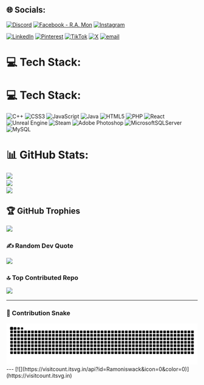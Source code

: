 ## 🌐 Socials:
[![Discord](https://img.shields.io/badge/Discord-%237289DA.svg?logo=discord&logoColor=white)](https://discord.gg/https://discord.gg/72n6NAwK) [![Facebook - R.A. Mon](https://img.shields.io/badge/Facebook-%231877F2.svg?logo=Facebook&logoColor=white&label=R.A.%20Mon)](https://facebook.com/profile.php?id=100090829328516) [![Instagram](https://img.shields.io/badge/Instagram-%23E4405F.svg?logo=Instagram&logoColor=white)](https://instagram.com/r.a.mon_)

[![LinkedIn](https://img.shields.io/badge/LinkedIn-%230077B5.svg?logo=linkedin&logoColor=white)](https://linkedin.com/in/r-a-mohan) [![Pinterest](https://img.shields.io/badge/Pinterest-%23E60023.svg?logo=Pinterest&logoColor=white)](https://pinterest.com/ramontiwari) [![TikTok](https://img.shields.io/badge/TikTok-%23000000.svg?logo=TikTok&logoColor=white)](https://tiktok.com/@r.a.monsings) [![X](https://img.shields.io/badge/X-black.svg?logo=X&logoColor=white)](https://x.com/RamonTiwari) [![email](https://img.shields.io/badge/Email-D14836?logo=gmail&logoColor=white)](mailto:ramontiwari086@gmail.com) 

# 💻 Tech Stack:
# 💻 Tech Stack:
![C++](https://img.shields.io/badge/c++-%2300599C.svg?style=for-the-badge&logo=c%2B%2B&logoColor=white) 
![CSS3](https://img.shields.io/badge/css3-%231572B6.svg?style=for-the-badge&logo=css3&logoColor=white) 
![JavaScript](https://img.shields.io/badge/javascript-%23323330.svg?style=for-the-badge&logo=javascript&logoColor=%23F7DF1E) 
![Java](https://img.shields.io/badge/java-%23ED8B00.svg?style=for-the-badge&logo=openjdk&logoColor=white) 
![HTML5](https://img.shields.io/badge/html5-%23E34F26.svg?style=for-the-badge&logo=html5&logoColor=white) 
![PHP](https://img.shields.io/badge/php-%23777BB4.svg?style=for-the-badge&logo=php&logoColor=white) 
![React](https://img.shields.io/badge/react-%2320232a.svg?style=for-the-badge&logo=react&logoColor=%2361DAFB) 
![Unreal Engine](https://img.shields.io/badge/unrealengine-%23313131.svg?style=for-the-badge&logo=unrealengine&logoColor=white) 
![Steam](https://img.shields.io/badge/steam-%23000000.svg?style=for-the-badge&logo=steam&logoColor=white) 
![Adobe Photoshop](https://img.shields.io/badge/adobe%20photoshop-%2331A8FF.svg?style=for-the-badge&logo=adobe%20photoshop&logoColor=white) 
![MicrosoftSQLServer](https://img.shields.io/badge/Microsoft%20SQL%20Server-CC2927?style=for-the-badge&logo=microsoft%20sql%20server&logoColor=white) 
![MySQL](https://img.shields.io/badge/mysql-4479A1.svg?style=for-the-badge&logo=mysql&logoColor=white)

# 📊 GitHub Stats:
![](https://github-readme-stats.vercel.app/api?username=Ramoniswack&theme=dark&hide_border=false&include_all_commits=true&count_private=true)<br/>
![](https://nirzak-streak-stats.vercel.app/?user=Ramoniswack&theme=dark&hide_border=false)<br/>
![](https://github-readme-stats.vercel.app/api/top-langs/?username=Ramoniswack&theme=dark&hide_border=false&include_all_commits=true&count_private=true&layout=compact)

## 🏆 GitHub Trophies
![](https://github-profile-trophy.vercel.app/?username=Ramoniswack&theme=radical&no-frame=false&no-bg=false&margin-w=4)

### ✍️ Random Dev Quote
![](https://quotes-github-readme.vercel.app/api?type=horizontal&theme=radical)

### 🔝 Top Contributed Repo
![](https://github-contributor-stats.vercel.app/api?username=Ramoniswack&limit=5&theme=dark&combine_all_yearly_contributions=true)

---
### 🐍 Contribution Snake

<picture>
  <source media="(prefers-color-scheme: dark)" srcset="https://github.com/Ramoniswack/Ramoniswack/blob/output/github-snake-dark.svg" />
  <source media="(prefers-color-scheme: light)" srcset="https://github.com/Ramoniswack/Ramoniswack/blob/output/github-snake.svg" />
  <img alt="github-snake" src="https://github.com/Ramoniswack/Ramoniswack/blob/output/github-snake.svg" />
</picture>
---
[![](https://visitcount.itsvg.in/api?id=Ramoniswack&icon=0&color=0)](https://visitcount.itsvg.in)

<!-- Proudly created with GPRM ( https://gprm.itsvg.in ) -->
